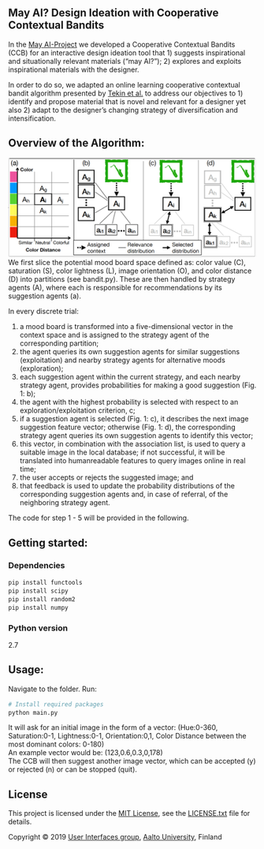 ## May AI? Design Ideation with Cooperative Contextual Bandits
In the [May AI-Project](https://dl.acm.org/citation.cfm?id=3290605.3300863) we developed a Cooperative Contextual Bandits (CCB) for an
interactive design ideation tool that 1) suggests inspirational
and situationally relevant materials (“may AI?”); 2) explores
and exploits inspirational materials with the designer.

In order to do so, we adapted an online learning cooperative contextual bandit
algorithm presented by [Tekin et al.](https://ieeexplore.ieee.org/document/7103356) to address our objectives to 1) identify and propose material that is novel
and relevant for a designer yet also 2) adapt to the designer’s
changing strategy of diversification and intensification.

## Overview of the Algorithm:

<img src="https://github.com/aalto-ui/MayAI/blob/master/images/Figure1.png"/>
We first slice the potential mood board space defined as: color value (C), saturation
(S), color lightness (L), image orientation (O), and color
distance (D) into partitions (see bandit.py).
These are then handled by strategy agents (A), where each is responsible for recommendations by its suggestion agents (a).

In every discrete trial:
<ol>
  <li>a mood board is transformed into a five-dimensional
vector in the context space and is assigned to the strategy
agent of the corresponding partition;</li>
  <li>the agent queries its own suggestion agents for similar
suggestions (exploitation) and nearby strategy agents
for alternative moods (exploration);</li>
  <li>
each suggestion agent within the current strategy, and
each nearby strategy agent, provides probabilities for
making a good suggestion (Fig. 1: b);</li>
   <li>
the agent with the highest probability is selected with
respect to an exploration/exploitation criterion, c;</li>
  <li>
if a suggestion agent is selected (Fig. 1: c), it describes
the next image suggestion feature vector; otherwise
(Fig. 1: d), the corresponding strategy agent queries its
own suggestion agents to identify this vector;</li>
  <li>this vector, in combination with the association list,
is used to query a suitable image in the local database;
if not successful, it will be translated into humanreadable
features to query images online in real time;</li>
  <li>the user accepts or rejects the suggested image; and</li>
  <li>that feedback is used to update the probability distributions
of the corresponding suggestion agents and,
in case of referral, of the neighboring strategy agent.
</li>
</ol>




The code for step 1 - 5 will be provided in the following.

## Getting started:
### Dependencies
```bash
pip install functools
pip install scipy
pip install random2
pip install numpy
```
### Python version
2.7


## Usage:
Navigate to the folder.
Run:
```bash
# Install required packages
python main.py
```
It will ask for an initial image in the form of a vector: (Hue:0-360, Saturation:0-1, Lightness:0-1, Orientation:0,1, Color Distance between the most dominant colors: 0-180) </br>
An example vector would be: (123,0.6,0.3,0,178)</br>
The CCB will then suggest another image vector, which can be accepted (y) or rejected (n) or can be stopped (quit).


## License

This project is licensed under the [MIT License](https://opensource.org/licenses/MIT), see the [LICENSE.txt](./LICENSE.txt) file for details.

Copyright © 2019 [User Interfaces group](https://userinterfaces.aalto.fi/), [Aalto University](https://www.aalto.fi/), Finland
